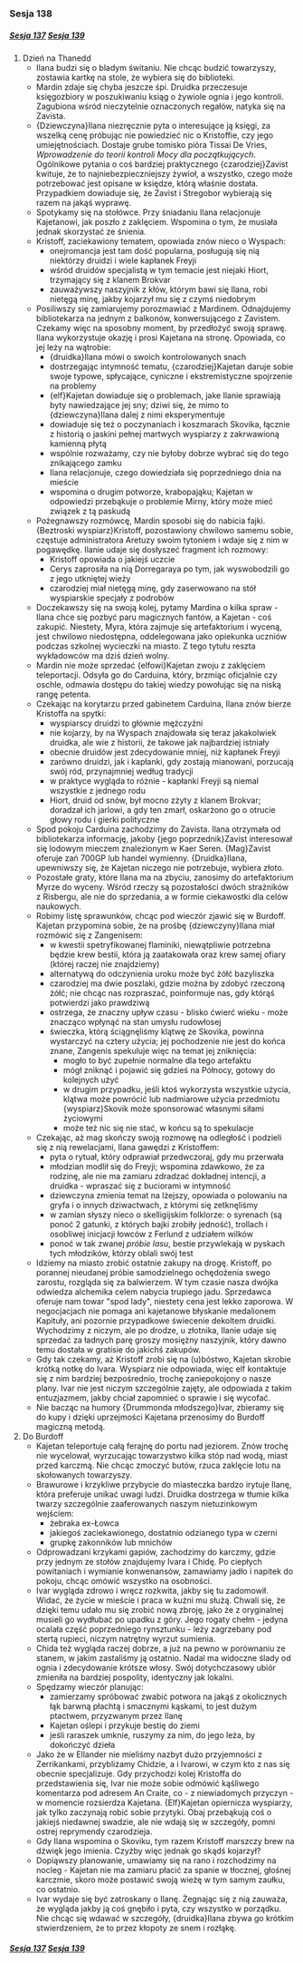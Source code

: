 ### Sesja 138
##### [Sesja 137](#sesja-137) [Sesja 139](#sesja-139)
1. Dzień na Thanedd
    - Ilana budzi się o bladym świtaniu. Nie chcąc budzić towarzyszy, zostawia kartkę na stole, że wybiera się do biblioteki.
    - Mardin zdaje się chyba jeszcze śpi. Druidka przeczesuje księgozbiory w poszukiwaniu ksiąg o żywiole ognia i jego kontroli. Zagubiona wśród nieczytelnie oznaczonych regałów, natyka się na Zavista.
    - {Dziewczyna}Ilana niezręcznie pyta o interesujące ją księgi, za wszelką cenę próbując nie powiedzieć nic o Kristoffie, czy jego umiejętnościach. Dostaje grube tomisko pióra Tissai De Vries, _Wprowadzenie do teorii kontroli Mocy dla początkujących_. Ogólnikowe pytania o coś bardziej praktycznego {czarodziej}Zavist kwituje, że to najniebezpieczniejszy żywioł, a wszystko, czego może potrzebować jest opisane w księdze, którą właśnie dostała. Przypadkiem dowiaduje się, że Zavist i Stregobor wybierają się razem na jakąś wyprawę.
    - Spotykamy się na stołówce. Przy śniadaniu Ilana relacjonuje Kajetanowi, jak poszło z zaklęciem. Wspomina o tym, że musiała jednak skorzystać ze śnienia. 
    - Kristoff, zaciekawiony tematem, opowiada znów nieco o Wyspach:
        - onejromancja jest tam dość popularna, posługują się nią niektórzy druidzi i wiele kapłanek Freyji
        - wśród druidów specjalistą w tym temacie jest niejaki Hiort, trzymający się z klanem Brokvar
        - zauważywszy naszyjnik z kłów, którym bawi się Ilana, robi nietęgą minę, jakby kojarzył mu się z czymś niedobrym
    - Posiliwszy się zamiarujemy porozmawiać z Mardinem. Odnajdujemy bibliotekarza na jednym z balkonów, konwersującego z Zavistem. Czekamy więc na sposobny moment, by przedłożyć swoją sprawę. Ilana wykorzystuje okazję i prosi Kajetana na stronę. Opowiada, co jej leży na wątrobie:
        - {druidka}Ilana mówi o swoich kontrolowanych snach
        - dostrzegając intymność tematu, {czarodziej}Kajetan daruje sobie swoje typowe, spłycające, cyniczne i ekstremistyczne spojrzenie na problemy
        - {elf}Kajetan dowiaduje się o problemach, jake Ilanie sprawiają byty nawiedzające jej sny; dziwi się, że mimo to {dziewczyna}Ilana dalej z nimi eksperymentuje
        - dowiaduje się też o poczynaniach i koszmarach Skovika, łącznie z historią o jaskini pełnej martwych wyspiarzy z zakrwawioną kamienną płytą
        - wspólnie rozważamy, czy nie byłoby dobrze wybrać się do tego znikającego zamku
        - Ilana relacjonuje, czego dowiedziała się poprzedniego dnia na mieście
        - wspomina o drugim potworze, krabopająku; Kajetan w odpowiedzi przebąkuje o problemie Mirny, który może mieć związek z tą paskudą
    - Pożegnawszy rozmówcę, Mardin sposobi się do nabicia fajki. {Beztroski wyspiarz}Kristoff, pozostawiony chwilowo samemu sobie, częstuje administratora Aretuzy swoim tytoniem i wdaje się z nim w pogawędkę. Ilanie udaje się dosłyszeć fragment ich rozmowy: 
        - Kristoff opowiada o jakiejś uczcie
        - Cerys zaprosiła na nią Dorregaraya po tym, jak wyswobodzili go z jego utkniętej wieży
        - czarodziej miał nietęgą minę, gdy zaserwowano na stół wyspiarskie specjały z podrobów
    - Doczekawszy się na swoją kolej, pytamy Mardina o kilka spraw - Ilana chce się pozbyć paru magicznych fantów, a Kajetan - coś zakupić. Niestety, Myra, która zajmuje się artefaktorium i wyceną, jest chwilowo niedostępna, oddelegowana jako opiekunka uczniów podczas szkolnej wycieczki na miasto. Z tego tytułu reszta wykładowców ma dziś dzień wolny.
    - Mardin nie może sprzedać {elfowi}Kajetan zwoju z zaklęciem teleportacji. Odsyła go do Carduina, który, brzmiąc oficjalnie czy oschle, odmawia dostępu do takiej wiedzy powołując się na niską rangę petenta.
    - Czekając na korytarzu przed gabinetem Carduina, Ilana znów bierze Kristoffa na spytki:
        - wyspiarscy druidzi to głównie mężczyźni
        - nie kojarzy, by na Wyspach znajdowała się teraz jakakolwiek druidka, ale wie z historii, że takowe jak najbardziej istniały
        - obecnie druidów jest zdecydowanie mniej, niż kapłanek Freyji
        - zarówno druidzi, jak i kapłanki, gdy zostają mianowani, porzucają swój ród, przynajmniej według tradycji
        - w praktyce wygląda to różnie - kapłanki Freyji są niemal wszystkie z jednego rodu
        - Hiort, druid od snów, był mocno zżyty z klanem Brokvar; doradzał ich jarlowi, a gdy ten zmarł, oskarżono go o otrucie głowy rodu i gierki polityczne
    - Spod pokoju Carduina zachodzimy do Zavista. Ilana otrzymała od bibliotekarza informację, jakoby {jego poprzednik}Zavist interesował się lodowym mieczem znalezionym w Kaer Seren. {Mag}Zavist oferuje zań 700GP lub handel wymienny. {Druidka}Ilana, upewniwszy się, że Kajetan niczego nie potrzebuje, wybiera złoto.
    - Pozostałe graty, które Ilana ma na zbyciu, zanosimy do artefaktorium Myrze do wyceny. Wśród rzeczy są pozostałości dwóch strażników z Risbergu, ale nie do sprzedania, a w formie ciekawostki dla celów naukowych.
    - Robimy listę sprawunków, chcąc pod wieczór zjawić się w Burdoff. Kajetan przypomina sobie, że na prośbę {dziewczyny}Ilana miał rozmówić  się z Zangenisem:
        - w kwestii spetryfikowanej flaminiki, niewątpliwie potrzebna będzie krew bestii, która ją zaatakowała oraz krew samej ofiary (której raczej nie znajdziemy)
        - alternatywą do odczynienia uroku może być żółć bazyliszka
        - czarodziej ma dwie poszlaki, gdzie można by zdobyć rzeczoną żółć; nie chcąc nas rozpraszać, poinformuje nas, gdy którąś potwierdzi jako prawdziwą
        - ostrzega, że znaczny upływ czasu - blisko ćwierć wieku - może znacząco wpłynąć na stan umysłu rudowłosej
        - świeczka, którą ściągnęliśmy klątwę ze Skovika, powinna wystarczyć na cztery użycia; jej pochodzenie nie jest do końca znane, Zangenis spekuluje więc na temat jej zniknięcia:
            - mogło to być zupełnie normalne dla tego artefaktu
            - mógł zniknąć i pojawić się gdzieś na Północy, gotowy do kolejnych użyć
            - w drugim przypadku, jeśli ktoś wykorzysta wszystkie użycia, klątwa może powrócić lub nadmiarowe użycia przedmiotu {wyspiarz}Skovik może sponsorować własnymi siłami życiowymi
            - może też nic się nie stać, w końcu są to spekulacje
    - Czekając, aż mag skończy swoją rozmowę na odległość i podzieli się z nią rewelacjami, Ilana gawędzi z Kristoffem:
        - pyta o rytuał, który odprawiał przedwczoraj, gdy mu przerwała
        - młodzian modlił się do Freyji; wspomina zdawkowo, że za rodzinę, ale nie ma zamiaru zdradzać dokładnej intencji, a druidka - wpraszać się z buciorami w intymność
        - dziewczyna zmienia temat na lżejszy, opowiada o polowaniu na gryfa i o innych dziwactwach, z którymi się zetknęliśmy
        - w zamian słyszy nieco o skelligijskim folklorze: o syrenach (są ponoć 2 gatunki, z których bajki zrobiły jedność), trollach i osobliwej inicjacji łowców z Ferlund z udziałem wilków
        - ponoć w tak zwanej _próbie lasu_, bestie przywlekają w pyskach tych młodzików, którzy oblali swój test
    - Idziemy na miasto zrobić ostatnie zakupy na drogę. Kristoff, po porannej nieudanej próbie samodzielnego ochędożenia swego zarostu, rozgląda się za balwierzem. W tym czasie nasza dwójka odwiedza alchemika celem nabycia trupiego jadu. Sprzedawca oferuje nam towar "spod lady", niestety cena jest lekko zaporowa. W negocjacjach nie pomaga ani kajetanowe błyskanie medalionem Kapituły, ani pozornie przypadkowe świecenie dekoltem druidki. Wychodzimy z niczym, ale po drodze, u złotnika, Ilanie udaje się sprzedać za ładnych parę groszy mosiężny naszyjnik, który dawno temu dostała w gratisie do jakichś zakupów.
    - Gdy tak czekamy, aż Kristoff zrobi się na (u)bóstwo, Kajetan skrobie krótką notkę do Ivara. Wyspiarz nie odpowiada, więc elf kontaktuje się z nim bardziej bezpośrednio, trochę zaniepokojony o nasze plany. Ivar nie jest niczym szczególnie zajęty, ale odpowiada z takim entuzjazmem, jakby chciał zapomnieć o sprawie i się wycofać.
    - Nie bacząc na humory {Drummonda młodszego}Ivar, zbieramy się do kupy i dzięki uprzejmości Kajetana przenosimy do Burdoff magiczną metodą.
2. Do Burdoff
    - Kajetan teleportuje całą ferajnę do portu nad jeziorem. Znów trochę nie wycelował, wyrzucając towarzystwo kilka stóp nad wodą, miast przed karczmą. Nie chcąc zmoczyć butów, rzuca zaklęcie lotu na skołowanych towarzyszy.
    - Brawurowe i krzykliwe przybycie do miasteczka bardzo irytuje Ilanę, która preferuje unikać uwagi ludzi. Druidka dostrzega w tłumie kilka twarzy szczególnie zaaferowanych naszym nietuzinkowym wejściem:
        - żebraka ex-Łowca
        - jakiegoś zaciekawionego, dostatnio odzianego typa w czerni
        - grupkę zakonników lub mnichów
    - Odprowadzani krzykami gapiów, zachodzimy do karczmy, gdzie przy jednym ze stołów znajdujemy Ivara i Chidę. Po ciepłych powitaniach i wymianie konwenansów, zamawiamy jadło i napitek do pokoju, chcąc omówić wszystko na osobności.
    - Ivar wygląda zdrowo i wręcz rozkwita, jakby się tu zadomowił. Widać, że życie w mieście i praca w kuźni mu służą. Chwali się, że dzięki temu udało mu się zrobić nową zbroję, jako że z oryginalnej musieli go wydłubać po upadku z góry. Jego rogaty chełm - jedyna ocalała część poprzedniego rynsztunku - leży zagrzebany pod stertą rupieci, niczym natrętny wyrzut sumienia.
    - Chida też wygląda raczej dobrze, a już na pewno w porównaniu ze stanem, w jakim zastaliśmy ją ostatnio. Nadal ma widoczne ślady od ognia i zdecydowanie krótsze włosy. Swój dotychczasowy ubiór zmieniła na bardziej pospolity, identyczny jak lokalni.
    - Spędzamy wieczór planując:
        - zamierzamy spróbować zwabić potwora na jakąś z okolicznych łąk barwną płachtą i smacznymi kąskami, to jest dużym ptactwem, przyzwanym przez Ilanę
        - Kajetan oślepi i przykuje bestię do ziemi
        - jeśli raraszek umknie, ruszymy za nim, do jego leża, by dokończyć dzieła
    - Jako że w Ellander nie mieliśmy nazbyt dużo przyjemności z Zerrikankami, przybliżamy Chidzie, a i Ivarowi, w czym kto z nas się obecnie specjalizuje. Gdy przychodzi kolej Kristoffa do przedstawienia się, Ivar nie może sobie odmówić kąśliwego komentarza pod adresem An Craite, co - z niewiadomych przyczyn - w momencie rozsierdza Kajetana. {Elf}Kajetan opiernicza wyspiarzy, jak tylko zaczynają robić sobie przytyki. Obaj przebąkują coś o jakiejś niedawnej swadzie, ale nie wdają się w szczegóły, pomni ostrej reprymendy czarodzieja.
    - Gdy Ilana wspomina o Skoviku, tym razem Kristoff marszczy brew na dźwięk jego imienia. Czyżby więc jednak go skądś kojarzył?
    - Dopiąwszy planowanie, umawiamy się na rano i rozchodzimy na nocleg - Kajetan nie ma zamiaru płacić za spanie w tłocznej, głośnej karczmie, skoro może postawić swoją wieżę w tym samym zaułku, co ostatnio.
    - Ivar wydaje się być zatroskany o Ilanę. Żegnając się z nią zauważa, że wygląda jakby ją coś gnębiło i pyta, czy wszystko w porządku. Nie chcąc się wdawać w szczegóły, {druidka}Ilana zbywa go krótkim stwierdzeniem, że to przez kłopoty ze snem i rozłąkę.

##### [Sesja 137](#sesja-137) [Sesja 139](#sesja-139)